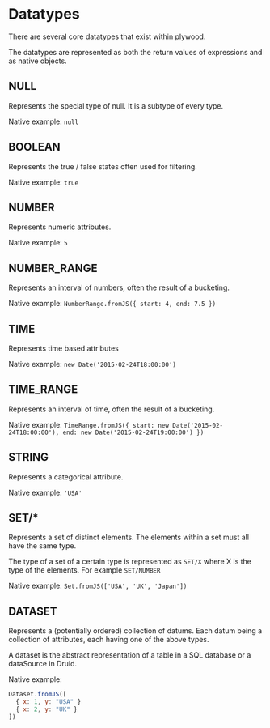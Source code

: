 # Datatypes

There are several core datatypes that exist within plywood.

The datatypes are represented as both the return values of expressions and as native objects.

## NULL

Represents the special type of null. It is a subtype of every type.

Native example: `null`

## BOOLEAN

Represents the true / false states often used for filtering.

Native example: `true`

## NUMBER

Represents numeric attributes.

Native example: `5`

## NUMBER_RANGE

Represents an interval of numbers, often the result of a bucketing.

Native example: `NumberRange.fromJS({ start: 4, end: 7.5 })`

## TIME

Represents time based attributes

Native example: `new Date('2015-02-24T18:00:00')`

## TIME_RANGE

Represents an interval of time, often the result of a bucketing.

Native example: `TimeRange.fromJS({ start: new Date('2015-02-24T18:00:00'), end: new Date('2015-02-24T19:00:00') })`

## STRING

Represents a categorical attribute.

Native example: `'USA'`

## SET/*

Represents a set of distinct elements. The elements within a set must all have the same type.

The type of a set of a certain type is represented as `SET/X` where X is the type of the elements.
For example `SET/NUMBER`

Native example: `Set.fromJS(['USA', 'UK', 'Japan'])`

## DATASET

Represents a (potentially ordered) collection of datums.
Each datum being a collection of attributes, each having one of the above types.

A dataset is the abstract representation of a table in a SQL database or a dataSource in Druid.

Native example:

```javascript
Dataset.fromJS([
  { x: 1, y: "USA" }
  { x: 2, y: "UK" }
])
```
